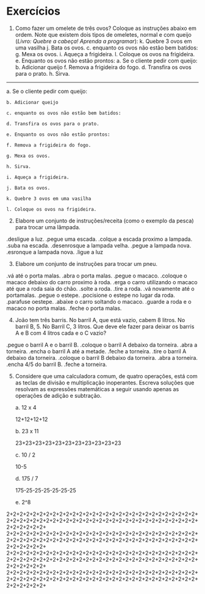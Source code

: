 # Exercícios

1. Como fazer um omelete de três ovos? Coloque as instruções abaixo em ordem. Note que existem dois tipos de omeletes, normal e com queijo (_Livro: Quebre a cabeça! Aprenda a programar_):
    k. Quebre 3 ovos em uma vasilha
   j. Bata os ovos.
    c. enquanto os ovos não estão bem batidos:
   g. Mexa os ovos.
   i. Aqueça a frigideira.
    l. Coloque os ovos na frigideira.
     e. Enquanto os ovos não estão prontos:
    a. Se o cliente pedir com queijo:
     b. Adicionar queijo
       f. Remova a frigideira do fogo.
    d. Transfira os ovos para o prato.
  h. Sirva.
----------------------------------------------------------
   a. Se o cliente pedir com queijo:

    b. Adicionar queijo

    c. enquanto os ovos não estão bem batidos:

    d. Transfira os ovos para o prato.

    e. Enquanto os ovos não estão prontos:

    f. Remova a frigideira do fogo.

    g. Mexa os ovos.

    h. Sirva.

    i. Aqueça a frigideira.

    j. Bata os ovos.

    k. Quebre 3 ovos em uma vasilha

    l. Coloque os ovos na frigideira.

2. Elabore um conjunto de instruções/receita (como o exemplo da pesca) para trocar uma lâmpada.

.desligue a luz.
.pegue uma escada.
.colque a escada proximo a lampada.
.suba na escada.
.desenrosque a lampada velha.
.pegue a lampada nova.
.esronque a lampada nova.
.ligue a luz

3. Elabore um conjunto de instruções para trocar um pneu.

.vá até o porta malas.
.abra o porta malas.
.pegue o macaco.
.coloque o macaco debaixo do carro proximo à roda.
.erga o carro utilizando o macaco até que a roda saia do chão.
.solte a roda.
.tire a roda.
.vá novamente até o portamalas.
.pegue o estepe.
.pocisione o estepe no lugar da roda.
.parafuse oestepe.
.abaixe o carro soltando o macaco.
.guarde a roda e o macaco no porta malas.
.feche o porta malas.

4. João tem três barris. No barril A, que está vazio, cabem 8 litros. No barril B, 5. No Barril C, 3 litros. Que deve ele fazer para deixar os barris A e B com 4 litros cada e o C vazio?

.pegue o barril A e o barril B.
.coloque o barril A debaixo da torneira.
.abra a torneira.
.encha o barril A até a metade.
.feche a torneira.
.tire o barril A debaixo da torneira.
.coloque o barril B debaixo da torneira.
.abra a torneira.
.encha 4/5 do barril B.
.feche a torneira.

5. Considere que uma calculadora comum, de quatro operações, está com as teclas de divisão e multiplicação inoperantes. Escreva soluções que resolvam as expressões matemáticas a seguir usando apenas as operações de adição e subtração.

    a. 12 x 4    
    
    12+12+12+12
    
    b. 23 x 11
    
    23+23+23+23+23+23+23+23+23+23+23
    
    c. 10 / 2

    10-5

    d. 175 / 7 

    175-25-25-25-25-25-25

    e. 2^8
    
  2+2+2+2+2+2+2+2+2+2+2+2+2+2+2+2+2+2+2+2+2+2+2+2+2+2+2+2+2+2+2+2+2+2+2+2+2+2+2+2+2+2+2+2+2+2+2+2+2+2+2+2+2+2+2+2+2+2+2+2+2+2+2+2+
  2+2+2+2+2+2+2+2+2+2+2+2+2+2+2+2+2+2+2+2+2+2+2+2+2+2+2+2+2+2+2+2+2+2+2+2+2+2+2+2+2+2+2+2+2+2+2+2+2+2+2+2+2+2+2+2+2+2+2+2+2+2+2+2+
  2+2+2+2+2+2+2+2+2+2+2+2+2+2+2+2+2+2+2+2+2+2+2+2+2+2+2+2+2+2+2+2+2+2+2+2+2+2+2+2+2+2+2+2+2+2+2+2+2+2+2+2+2+2+2+2+2+2+2+2+2+2+2+2+
  2+2+2+2+2+2+2+2+2+2+2+2+2+2+2+2+2+2+2+2+2+2+2+2+2+2+2+2+2+2+2+2+2+2+2+2+2+2+2+2+2+2+2+2+2+2+2+2+2+2+2+2+2+2+2+2+2+2+2+2+2+2+2+2+
